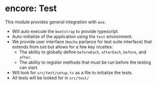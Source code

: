 encore: Test
===

This module provides general integration with `ava`:

   - Will auto execute the `bootstrap` to provide typescript.
   - Auto-initialize of the application using the `test` environment. 
   - We provide user interface (`mocha` parlance for test suite interface) that extends from `bdd` 
     but allows for a few key niceties: 
       - The ability to globally define `beforeEach`, `afterEach`, `before`, and `after`. 
       - The ability to register methods that must be run before the testing can start.
   - Will look for `src/test/setup.ts` as a file to initialize the tests.
   - All tests will be looked for in `src/test/`